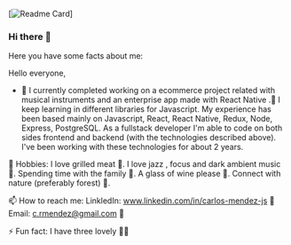 [![Readme Card](https://github-readme-stats.vercel.app/api/pin/?username=Mendez252&repo=github-readme-stats)]

### Hi there 👋
Here you have some facts about me:


Hello everyone,
- 🔭 I currently completed working on a ecommerce project related with musical instruments and an enterprise app made with React Native .🌱 I keep learning in different libraries for Javascript. My experience has been based mainly on Javascript, React, React Native, Redux, Node, Express, PostgreSQL. As a fullstack developer I'm able to code on both sides frontend and backend (with the technologies described above). I've been working with these technologies for about 2 years.

🧦 Hobbies:
    I love grilled meat 🥩.
    I love jazz , focus and dark ambient music 🎷.
    Spending time with the family 💖.
    A glass of wine please 🍷.
    Connect with nature (preferably forest) 🌲.


📫 How to reach me: 
   LinkledIn: www.linkedin.com/in/carlos-mendez-js 📰
   Email: c.rmendez@gmail.com 📧
  
⚡ Fun fact:
   I have three lovely 🐕‍🦺
